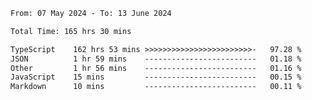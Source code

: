 
<!--START_SECTION:waka-->

```txt
From: 07 May 2024 - To: 13 June 2024

Total Time: 165 hrs 30 mins

TypeScript    162 hrs 53 mins >>>>>>>>>>>>>>>>>>>>>>>>-   97.28 %
JSON          1 hr 59 mins    -------------------------   01.18 %
Other         1 hr 56 mins    -------------------------   01.16 %
JavaScript    15 mins         -------------------------   00.15 %
Markdown      10 mins         -------------------------   00.11 %
```

<!--END_SECTION:waka-->

<!--

### Hi there 👋
**Iam-cesar/Iam-cesar** is a ✨ _special_ ✨ repository because its `README.md` (this file) appears on your GitHub profile.

Here are some ideas to get you started:

- 🔭 I’m currently working on ...
- 🌱 I’m currently learning ...
- 👯 I’m looking to collaborate on ...
- 🤔 I’m looking for help with ...
- 💬 Ask me about ...
- 📫 How to reach me: ...
- 😄 Pronouns: ...
- ⚡ Fun fact: ...
-->
